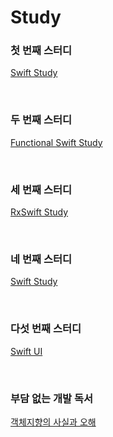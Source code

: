 # Study



### 첫 번째 스터디


[Swift Study](https://github.com/jeehge/Study/tree/master/Swift%20Study)

<br>

### 두 번째 스터디

[Functional Swift Study](https://github.com/jeehge/Study/tree/master/Functional%20Swift%20Study%20)

<br>

### 세 번째 스터디

[RxSwift Study](https://github.com/jeehge/Study/tree/master/RxSwift)

<br>

### 네 번째 스터디

[Swift Study](https://github.com/jeehge/Study/tree/master/Swift%20Study%202)

<br>

### 다섯 번째 스터디

[Swift UI](https://github.com/jeehge/Study/tree/master/SwiftUI)

<br>

### 부담 없는 개발 독서 

[객체지향의 사실과 오해](https://github.com/jeehge/Study/tree/master/Book%20Study)
